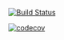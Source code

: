 [![Build Status](https://travis-ci.org/Staska2010/job4j_junior.svg?branch=master)](https://travis-ci.org/Staska2010/job4j_junior)

[![codecov](https://codecov.io/gh/Staska2010/job4j_junior/branch/master/graph/badge.svg)](https://codecov.io/gh/Staska2010/job4j_junior)
